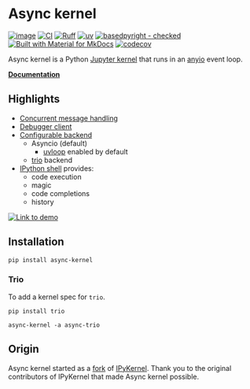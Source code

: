 # Async kernel

[![image](https://img.shields.io/pypi/pyversions/async-kernel.svg)](https://pypi.python.org/pypi/async-kernel)
[![CI](https://github.com/fleming79/async-kernel/actions/workflows/ci.yml/badge.svg?branch=main)](https://github.com/fleming79/async-kernel/actions/workflows/ci.yml)
[![Ruff](https://img.shields.io/endpoint?url=https://raw.githubusercontent.com/astral-sh/ruff/main/assets/badge/v2.json)](https://github.com/astral-sh/ruff)
[![uv](https://img.shields.io/endpoint?url=https://raw.githubusercontent.com/astral-sh/uv/main/assets/badge/v0.json)](https://github.com/astral-sh/uv)
[![basedpyright - checked](https://img.shields.io/badge/basedpyright-checked-42b983)](https://docs.basedpyright.com)
[![Built with Material for MkDocs](https://img.shields.io/badge/Material_for_MkDocs-526CFE?style=plastic&logo=MaterialForMkDocs&logoColor=white)](https://squidfunk.github.io/mkdocs-material/)
[![codecov](https://codecov.io/github/fleming79/async-kernel/graph/badge.svg?token=PX0RWNKT85)](https://codecov.io/github/fleming79/async-kernel)

Async kernel is a Python [Jupyter kernel](https://docs.jupyter.org/en/latest/projects/kernels.html#kernels-programming-languages) that runs in an [anyio](https://pypi.org/project/anyio/) event loop.

**[Documentation](https://fleming79.github.io/async-kernel/)**

## Highlights

- [Concurrent message handling](https://fleming79.github.io/async-kernel/latest/notebooks/concurrency/)
- [Debugger client](https://jupyterlab.readthedocs.io/en/latest/user/debugger.html#debugger)
- [Configurable backend](https://fleming79.github.io/async-kernel/latest/commands/#add-a-kernel-spec)
    - Asyncio (default)
        - [uvloop](https://pypi.org/project/uvloop/) enabled by default
    - [trio](https://pypi.org/project/trio/) backend
- [IPython shell](https://ipython.readthedocs.io/en/stable/overview.html#enhanced-interactive-python-shell) provides:
    - code execution
    - magic
    - code completions
    - history

[![Link to demo](https://github.com/user-attachments/assets/9a4935ba-6af8-4c9f-bc67-b256be368811)](https://fleming79.github.io/async-kernel/simple_example/ "Show demo notebook.")

## Installation

```shell
pip install async-kernel
```

### Trio

To add a kernel spec for `trio`.

```shell
pip install trio
```

```shell
async-kernel -a async-trio
```

## Origin

Async kernel started as a [fork](https://github.com/ipython/ipykernel/commit/8322a7684b004ee95f07b2f86f61e28146a5996d)
of [IPyKernel](https://github.com/ipython/ipykernel). Thank you to the original contributors of IPyKernel that made Async kernel possible.
